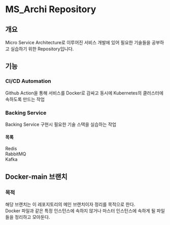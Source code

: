# MS_Archi Repository

## 개요
Micro Service Architecture로 이루어진 서비스 개발에 있어 필요한 기술들을 공부하고 실습하기 위한 Repository입니다.

## 기능
### CI/CD Automation
Github Action을 통해 서비스를 Docker로 감싸고 동시에 Kubernetes의 클러스터에 속하도록 만드는 작업

### Backing Service
Backing Service 구현시 필요한 기술 스택을 실습하는 작업
#### 목록
Redis <br>
RabbitMQ <br>
Kafka <br>

## Docker-main 브랜치
### 목적
해당 브랜치는 이 레포지토리의 메인 브랜치이자 정리를 목적으로 한다. <br>
Docker 파일과 같은 특정 인스턴스에 속하지 않거나 마스터 인스턴스에 속하게 될 파일들을 정리하고 모아둔다. <br>
